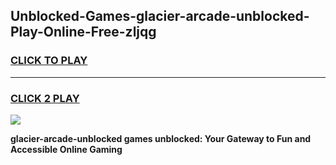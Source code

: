 
## Unblocked-Games-glacier-arcade-unblocked-Play-Online-Free-zljqg
<h3>
<a href="https://premium76.site?title=glacier-arcade-unblocked&ref=26A">CLICK TO PLAY</a></h3>
<hr>

<h3>
<a href="https://premium76.site?title=glacier-arcade-unblocked&ref=26A">CLICK 2 PLAY</a>
  
</h3>

<a href="https://premium76.site?title=glacier-arcade-unblocked&ref=26A"><img src="https://clearcache.store/games.png"></a>


**glacier-arcade-unblocked games unblocked: Your Gateway to Fun and Accessible Online Gaming**

